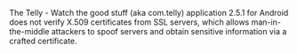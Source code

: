 The Telly - Watch the good stuff (aka com.telly) application 2.5.1 for Android does not verify X.509 certificates from SSL servers, which allows man-in-the-middle attackers to spoof servers and obtain sensitive information via a crafted certificate.